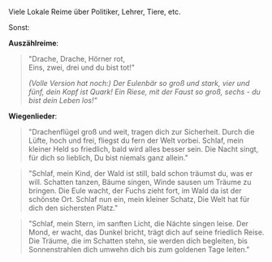 Viele Lokale Reime über Politiker, Lehrer, Tiere, etc.

Sonst:

**Auszählreime**:
> "Drache, Drache, Hörner rot,  
> Eins, zwei, drei und du bist tot!"
> 
> *(Volle Version hat noch:)*
> *Der Eulenbär so groß und stark,*
> *vier und fünf, dein Kopf ist Quark!*
> *Ein Riese, mit der Faust so groß,*
> *sechs - du bist dein Leben los!"*

**Wiegenlieder**:
> "Drachenflügel groß und weit,
>tragen dich zur Sicherheit.
> Durch die Lüfte, hoch und frei,
> fliegst du fern der Welt vorbei.
> Schlaf, mein kleiner Held so friedlich,
> bald wird alles besser sein.
> Die Nacht singt, für dich so lieblich,
> Du bist niemals ganz allein."


> "Schlaf, mein Kind, der Wald ist still,
> bald schon träumst du, was er will.
> Schatten tanzen, Bäume singen,
> Winde sausen um Träume zu bringen.
> Die Eule wacht, der Fuchs zieht fort,
> im Wald da ist der schönste Ort.
> Schlaf nun ein, mein kleiner Schatz,
> Die Welt hat für dich den sichersten Platz."


> "Schlaf, mein Stern, im sanften Licht,
> die Nächte singen leise.
> Der Mond, er wacht, das Dunkel bricht,
> trägt dich auf seine friedlich Reise.
> Die Träume, die im Schatten stehn,
> sie werden dich begleiten,
> bis Sonnenstrahlen dich umwehn
> dich bis zum goldenen Tage leiten."